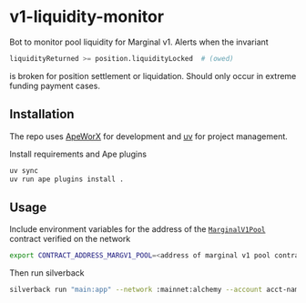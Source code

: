 # v1-liquidity-monitor

Bot to monitor pool liquidity for Marginal v1. Alerts when the invariant

```python
liquidityReturned >= position.liquidityLocked  # (owed)
```

is broken for position settlement or liquidation. Should only occur in extreme
funding payment cases.

## Installation

The repo uses [ApeWorX](https://github.com/apeworx/ape) for development and [uv](https://github.com/astral-sh/uv) for project management.

Install requirements and Ape plugins

```sh
uv sync
uv run ape plugins install .
```

## Usage

Include environment variables for the address of the [`MarginalV1Pool`](https://github.com/MarginalProtocol/book/blob/main/src/v1/core/contracts/MarginalV1Pool.sol/contract.MarginalV1Pool.md) contract verified on the network

```sh
export CONTRACT_ADDRESS_MARGV1_POOL=<address of marginal v1 pool contract on network>
```

Then run silverback

```sh
silverback run "main:app" --network :mainnet:alchemy --account acct-name
```

